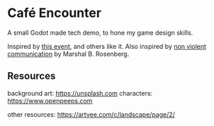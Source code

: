 # Café Encounter
A small Godot made tech demo, to hone my game design skills.

Inspired by [this event](https://old.reddit.com/r/therewasanattempt/comments/1enikh0/to_use_the_bathroom_in_peace/?sort=controversial), and others like it.
Also inspired by [non violent communication](https://en.wikipedia.org/wiki/Nonviolent_Communication#:~:text=NVC%20is%20a%20communication%20tool,obtaining%20knowledge%20for%20future%20cooperation.) by Marshal B. Rosenberg.

## Resources
background art: https://unsplash.com
characters: https://www.openpeeps.com

other resources: https://artvee.com/c/landscape/page/2/
